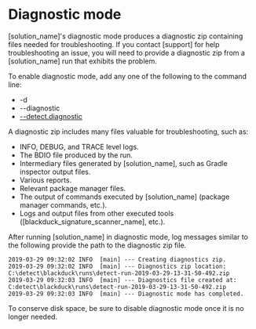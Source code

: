# Diagnostic mode

[solution_name]'s diagnostic mode produces a diagnostic zip containing files needed for troubleshooting. 
If you contact [support] for help troubleshooting an issue, you will need to
provide a diagnostic zip from a [solution_name] run that exhibits the problem.

To enable diagnostic mode, add any one of the following to the command line:

* -d
* --diagnostic
* [--detect.diagnostic](../properties/configuration/debug.md#diagnostic-mode)

A diagnostic zip includes many files valuable for troubleshooting, such as:

* INFO, DEBUG, and TRACE level logs.
* The BDIO file produced by the run.
* Intermediary files generated by [solution_name], such as Gradle inspector output files.
* Various reports.
* Relevant package manager files.
* The output of commands executed by [solution_name] (package manager commands, etc.).
* Logs and output files from other executed tools ([blackduck_signature_scanner_name], etc.).

After running [solution_name] in diagnostic mode, log messages similar to the following provide the path to the diagnostic zip file.

```
2019-03-29 09:32:02 INFO  [main] --- Creating diagnostics zip.
2019-03-29 09:32:02 INFO  [main] --- Diagnostics zip location: C:\detect\blackduck\runs\detect-run-2019-03-29-13-31-50-492.zip
2019-03-29 09:32:03 INFO  [main] --- Diagnostics file created at: C:detect\blackduck\runs\detect-run-2019-03-29-13-31-50-492.zip
2019-03-29 09:32:03 INFO  [main] --- Diagnostic mode has completed.
```

To conserve disk space, be sure to disable diagnostic mode once it is no longer needed.
